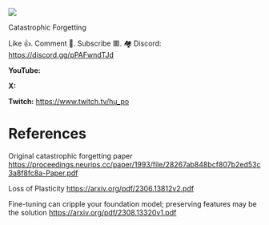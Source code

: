 ![](thumbnails/.png)

Catastrophic Forgetting

Like 👍. Comment 💬. Subscribe 🟥.
🏘 Discord: https://discord.gg/pPAFwndTJd

**YouTube:**

**X:**

**Twitch:** https://www.twitch.tv/hu_po


# References


Original catastrophic forgetting paper
https://proceedings.neurips.cc/paper/1993/file/28267ab848bcf807b2ed53c3a8f8fc8a-Paper.pdf

Loss of Plasticity
https://arxiv.org/pdf/2306.13812v2.pdf

Fine-tuning can cripple your foundation model;
preserving features may be the solution
https://arxiv.org/pdf/2308.13320v1.pdf